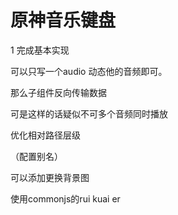 # 原神音乐键盘

1  完成基本实现

可以只写一个audio 动态他的音频即可。

那么子组件反向传输数据

可是这样的话疑似不可多个音频同时播放





优化相对路径层级

（配置别名）

可以添加更换背景图

使用commonjs的rui kuai er